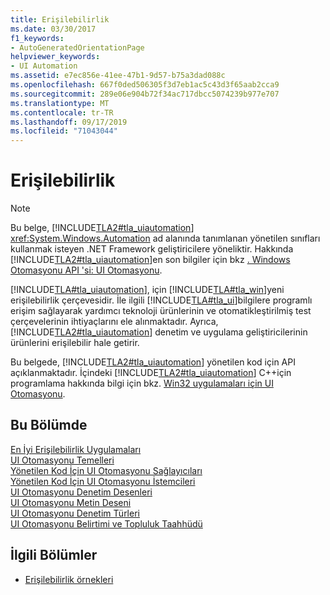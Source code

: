 ```yaml
---
title: Erişilebilirlik
ms.date: 03/30/2017
f1_keywords:
- AutoGeneratedOrientationPage
helpviewer_keywords:
- UI Automation
ms.assetid: e7ec856e-41ee-47b1-9d57-b75a3dad088c
ms.openlocfilehash: 667f0ded506305f3d7eb1ac5c43d3f65aab2cca9
ms.sourcegitcommit: 289e06e904b72f34ac717dbcc5074239b977e707
ms.translationtype: MT
ms.contentlocale: tr-TR
ms.lasthandoff: 09/17/2019
ms.locfileid: "71043044"
---
```

# <a name="accessibility"></a>Erişilebilirlik
> [!NOTE]
> Bu belge, [!INCLUDE[TLA2#tla_uiautomation](../../../includes/tla2sharptla-uiautomation-md.md)] <xref:System.Windows.Automation> ad alanında tanımlanan yönetilen sınıfları kullanmak isteyen .NET Framework geliştiricilere yöneliktir. Hakkında [!INCLUDE[TLA2#tla_uiautomation](../../../includes/tla2sharptla-uiautomation-md.md)]en son bilgiler için bkz [. Windows Otomasyonu API 'si: UI Otomasyonu](https://go.microsoft.com/fwlink/?LinkID=156746).  
  
 [!INCLUDE[TLA#tla_uiautomation](../../../includes/tlasharptla-uiautomation-md.md)], için [!INCLUDE[TLA#tla_win](../../../includes/tlasharptla-win-md.md)]yeni erişilebilirlik çerçevesidir. İle ilgili [!INCLUDE[TLA#tla_ui](../../../includes/tlasharptla-ui-md.md)]bilgilere programlı erişim sağlayarak yardımcı teknoloji ürünlerinin ve otomatikleştirilmiş test çerçevelerinin ihtiyaçlarını ele alınmaktadır. Ayrıca, [!INCLUDE[TLA2#tla_uiautomation](../../../includes/tla2sharptla-uiautomation-md.md)] denetim ve uygulama geliştiricilerinin ürünlerini erişilebilir hale getirir.  
  
 Bu belgede, [!INCLUDE[TLA2#tla_uiautomation](../../../includes/tla2sharptla-uiautomation-md.md)] yönetilen kod için API açıklanmaktadır. İçindeki [!INCLUDE[TLA2#tla_uiautomation](../../../includes/tla2sharptla-uiautomation-md.md)] C++için programlama hakkında bilgi için bkz. [Win32 uygulamaları için UI Otomasyonu](/windows/desktop/winauto/windows-automation-api-portal).  
  
## <a name="in-this-section"></a>Bu Bölümde  
 [En İyi Erişilebilirlik Uygulamaları](accessibility-best-practices.md)  
 [UI Otomasyonu Temelleri](index.md)  
 [Yönetilen Kod İçin UI Otomasyonu Sağlayıcıları](ui-automation-providers-for-managed-code.md)  
 [Yönetilen Kod İçin UI Otomasyonu İstemcileri](ui-automation-clients-for-managed-code.md)  
 [UI Otomasyonu Denetim Desenleri](ui-automation-control-patterns.md)  
 [UI Otomasyonu Metin Deseni](ui-automation-text-pattern.md)  
 [UI Otomasyonu Denetim Türleri](ui-automation-control-types.md)  
 [UI Otomasyonu Belirtimi ve Topluluk Taahhüdü](ui-automation-specification-and-community-promise.md)  
  
## <a name="related-sections"></a>İlgili Bölümler  

- [Erişilebilirlik örnekleri](https://github.com/Microsoft/WPF-Samples/tree/master/Accessibility) 
